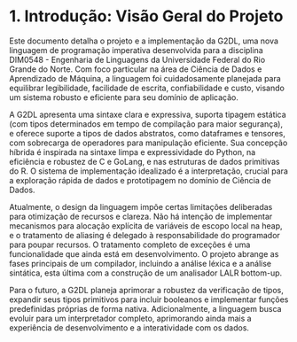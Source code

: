 # 1. Introdução: Visão Geral do Projeto

Este documento detalha o projeto e a implementação da G2DL, uma nova linguagem de programação imperativa desenvolvida para a disciplina DIM0548 - Engenharia de Linguagens da Universidade Federal do Rio Grande do Norte. Com foco particular na área de Ciência de Dados e Aprendizado de Máquina, a linguagem foi cuidadosamente planejada para equilibrar legibilidade, facilidade de escrita, confiabilidade e custo, visando um sistema robusto e eficiente para seu domínio de aplicação.

A G2DL apresenta uma sintaxe clara e expressiva, suporta tipagem estática (com tipos determinados em tempo de compilação para maior segurança), e oferece suporte a tipos de dados abstratos, como dataframes e tensores, com sobrecarga de operadores para manipulação eficiente. Sua concepção híbrida é inspirada na sintaxe limpa e expressividade do Python, na eficiência e robustez de C e GoLang, e nas estruturas de dados primitivas do R. O sistema de implementação idealizado é a interpretação, crucial para a exploração rápida de dados e prototipagem no domínio de Ciência de Dados.

Atualmente, o design da linguagem impõe certas limitações deliberadas para otimização de recursos e clareza. Não há intenção de implementar mecanismos para alocação explícita de variáveis de escopo local na heap, e o tratamento de aliasing é delegado à responsabilidade do programador para poupar recursos. O tratamento completo de exceções é uma funcionalidade que ainda está em desenvolvimento. O projeto abrange as fases principais de um compilador, incluindo a análise léxica e a análise sintática, esta última com a construção de um analisador LALR bottom-up.

Para o futuro, a G2DL planeja aprimorar a robustez da verificação de tipos, expandir seus tipos primitivos para incluir booleanos e implementar funções predefinidas próprias de forma nativa. Adicionalmente, a linguagem busca evoluir para um interpretador completo, aprimorando ainda mais a experiência de desenvolvimento e a interatividade com os dados.
